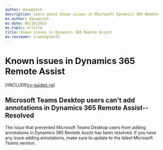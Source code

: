 ```yaml
---
author: davepinch
description: Learn about known issues in Microsoft Dynamics 365 Remote Assist.
ms.author: davepinch
ms.date: 08/26/2022
ms.topic: article
title: Known issues in Dynamics 365 Remote Assist
ms.reviewer: v-wendysmith
---
```


# Known issues in Dynamics 365 Remote Assist

[!INCLUDE[try-guides-ra](../includes/try-guides-ra.md)]

## Microsoft Teams Desktop users can't add annotations in Dynamics 365 Remote Assist--Resolved

The issue that prevented Microsoft Teams Desktop users from adding annotations in Dynamics 365 Remote Assist has been resolved. If you have any issue adding annotations, make sure to update to the latest Microsoft Teams version. 
